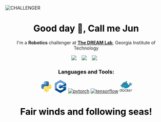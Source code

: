 ![CHALLENGER ](https://github.com/JunghwanRo/TIR-TodayIResearched/assets/112362005/18dff921-67ee-4614-857c-344f308667e9)

<h1 align='center' style="color: black;"> Good day 👋, Call me Jun </h1>

<p align='center'>
  I'm a <strong>Robotics</strong> challenger at <strong><a href="https://dream.georgiatech-metz.fr/" target="_blank">The DREAM Lab</a></strong>, Georgia Institute of Technology
</p>

<p align='center'>
  <a href="https://www.github.com/junghwanro/"><img src="https://img.shields.io/badge/github%20-%23121011.svg?&style=for-the-badge&logo=github&logoColor=white"/></a>&nbsp;&nbsp;&nbsp;
  <a href="https://www.linkedin.com/in/junghwanro/"><img src="https://img.shields.io/badge/linkedin-%230077B5.svg?&style=for-the-badge&logo=linkedin&logoColor=white" /></a>&nbsp;&nbsp;&nbsp;
  <a href="mailto:jro37@gatech.edu?subject=HeyJun"><img src="https://img.shields.io/badge/mail-%23D14836.svg?&style=for-the-badge&logo=gmail&logoColor=white" /></a>&nbsp;&nbsp;&nbsp;
</p>

<h3 align="center" style="color: black;">Languages and Tools:</h3>
<p align="center"> 
  <a href="https://www.python.org" target="_blank" rel="noreferrer"> <img src="https://raw.githubusercontent.com/devicons/devicon/master/icons/python/python-original.svg" alt="python" width="40" height="40"/></a>
  <a href="https://www.w3schools.com/cpp/" target="_blank" rel="noreferrer"> <img src="https://raw.githubusercontent.com/devicons/devicon/master/icons/cplusplus/cplusplus-original.svg" alt="cplusplus" width="40" height="40"/></a>
  <a href="https://pytorch.org/" target="_blank" rel="noreferrer"> <img src="https://www.vectorlogo.zone/logos/pytorch/pytorch-icon.svg" alt="pytorch" width="40" height="40"/></a>
  <a href="https://www.tensorflow.org" target="_blank" rel="noreferrer"> <img src="https://www.vectorlogo.zone/logos/tensorflow/tensorflow-icon.svg" alt="tensorflow" width="40" height="40"/></a>
  <a href="https://www.docker.com/" target="_blank" rel="noreferrer"> <img src="https://raw.githubusercontent.com/devicons/devicon/master/icons/docker/docker-original-wordmark.svg" alt="docker" width="40" height="40"/></a>
</p>

<h1 align='center' style="color: black;"> Fair winds and following seas! </h1>
